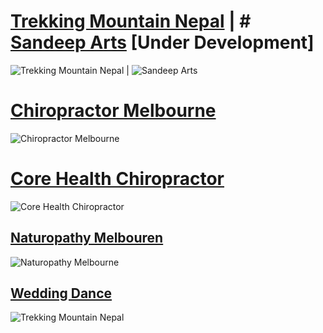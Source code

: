 # [Trekking Mountain Nepal](https://trekkingmountainnepal.com/) | # [Sandeep Arts](http://sandeeparts.com/) [Under Development]
![Trekking Mountain Nepal](https://trekkingmountainnepal.com/wp-content/uploads/2017/06/cropped-1-1-100x87.png) | ![Sandeep Arts]()





# [Chiropractor Melbourne](https://chiropractormelbourne.com.au/)
![Chiropractor Melbourne](https://corehealthchiropractic.com.au/wp-content/uploads/2013/05/noosa-chiropractic-logo1.png)



# [Core Health Chiropractor](https://corehealthchiropractic.com.au/)
![Core Health Chiropractor](https://corehealthchiropractic.com.au/wp-content/uploads/2013/08/About-noosa-chiropractic.jpg)




## [Naturopathy Melbouren](https://naturopathy-melbourne.com.au/)
![Naturopathy Melbourne](https://naturopathy-melbourne.com.au/wp-content/uploads/2018/07/Naturopathy-Melbourne-logo.png)



## [Wedding Dance](https://www.weddingdancelessons.com.au/)
![Trekking Mountain Nepal](https://www.weddingdancelessons.com.au/wp-content/themes/Wedding-Dance/images/logo_8.png) 

